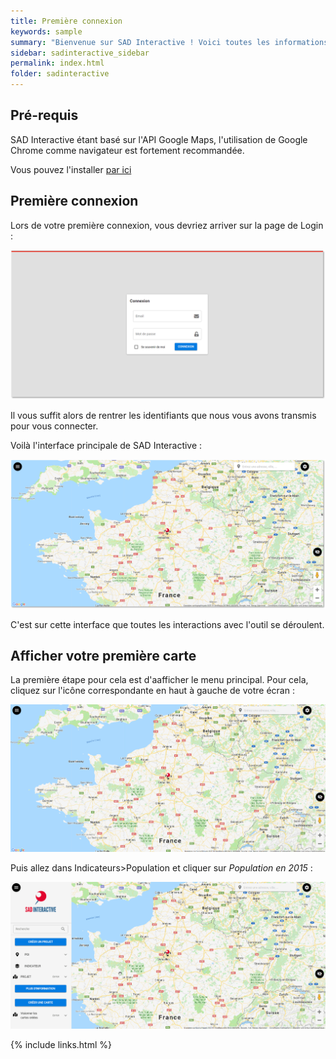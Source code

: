 ```yaml
---
title: Première connexion
keywords: sample
summary: "Bienvenue sur SAD Interactive ! Voici toutes les informations nécessaires pour votre première connexion et pour rapidement commencer à utiliser l'outil."
sidebar: sadinteractive_sidebar
permalink: index.html
folder: sadinteractive
---
```


## Pré-requis
SAD Interactive étant basé sur l'API Google Maps, l'utilisation de Google Chrome comme navigateur est fortement recommandée. 

Vous pouvez l'installer [par ici](https://www.google.com/intl/fr_fr/chrome/)
## Première connexion
Lors de votre première connexion, vous devriez arriver sur la page de Login : 

![Page de Login](images\landing_page\page_login.png)

Il vous suffit alors de rentrer les identifiants que nous vous avons transmis pour vous connecter. 

Voilà l'interface principale de SAD Interactive :

![Interface](images\landing_page\interface.png)

C'est sur cette interface que toutes les interactions avec l'outil se déroulent. 

## Afficher votre première carte

La première étape pour cela est d'aafficher le menu principal. Pour cela, cliquez sur l'icône correspondante en haut à gauche de votre écran : 

![Ouvrir le menu](images\landing_page\ouvrir_menu.gif)

Puis allez dans Indicateurs>Population et cliquer sur *Population en 2015* :

![Afficher une carte](images\landing_page\afficher_carte.gif)

{% include links.html %}
